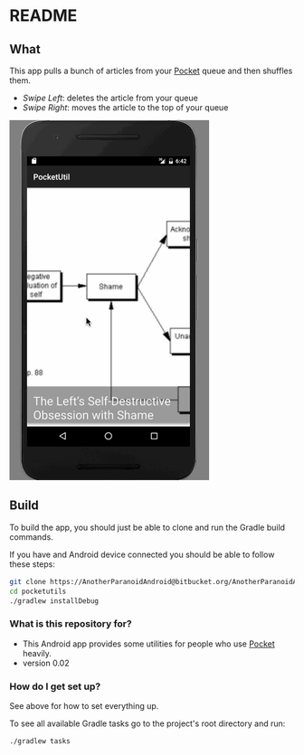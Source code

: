 # README #
## What
This app pulls a bunch of articles from your [Pocket][0] queue and then shuffles them. 
- *Swipe Left*: deletes the article from your queue
- *Swipe Right*: moves the article to the top of your queue

![gif][1]

## Build

To build the app, you should just be able to clone and run the Gradle build commands.

If you have and Android device connected you should be able to follow these steps:

```bash
git clone https://AnotherParanoidAndroid@bitbucket.org/AnotherParanoidAndroid/pocketutils.git
cd pocketutils
./gradlew installDebug
```

### What is this repository for? ###

* This Android app provides some utilities for people who use [Pocket][0] heavily.
* version 0.02

### How do I get set up? ###

See above for how to set everything up.

To see all available Gradle tasks go to the project's root directory and run:

```bash
./gradlew tasks
```

[0]:https://getpocket.com/about
[1]:https://raw.githubusercontent.com/astronaut-wannabe/pocketutils/master/pocketutil.gif
